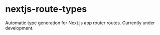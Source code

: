 # nextjs-route-types

Automatic type generation for Next.js app router routes. Currently under development.
